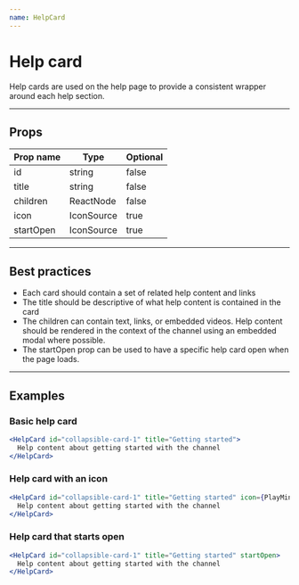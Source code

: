 ```yaml
---
name: HelpCard
---
```


# Help card

Help cards are used on the help page to provide a consistent wrapper around each help section.

---

## Props

| Prop name | Type       | Optional |
| --------- | ---------- | -------- |
| id        | string     | false    |
| title     | string     | false    |
| children  | ReactNode  | false    |
| icon      | IconSource | true     |
| startOpen | IconSource | true     |

---

## Best practices

- Each card should contain a set of related help content and links
- The title should be descriptive of what help content is contained in the card
- The children can contain text, links, or embedded videos. Help content should be rendered in the context of the channel using an embedded modal where possible.
- The startOpen prop can be used to have a specific help card open when the page loads.

---

## Examples

### Basic help card

```jsx
<HelpCard id="collapsible-card-1" title="Getting started">
  Help content about getting started with the channel
</HelpCard>
```

### Help card with an icon

```jsx
<HelpCard id="collapsible-card-1" title="Getting started" icon={PlayMinor}>
  Help content about getting started with the channel
</HelpCard>
```

### Help card that starts open

```jsx
<HelpCard id="collapsible-card-1" title="Getting started" startOpen>
  Help content about getting started with the channel
</HelpCard>
```

